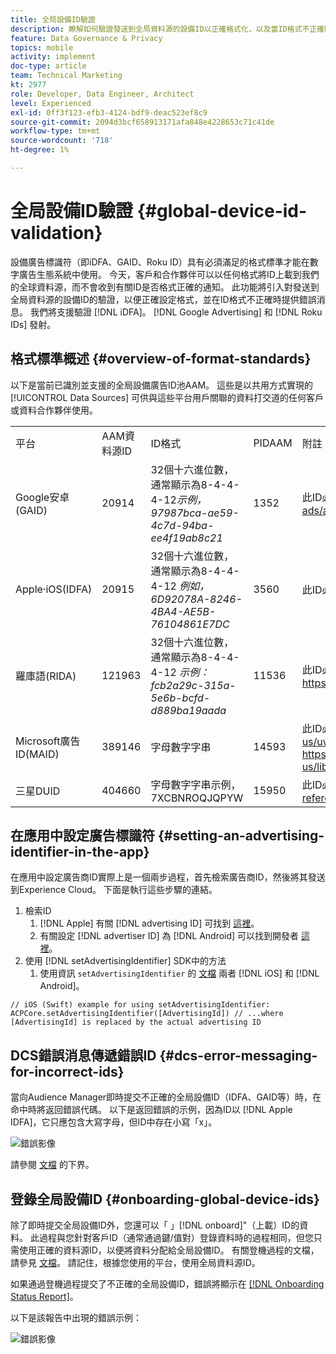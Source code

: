 ```yaml
---
title: 全局設備ID驗證
description: 瞭解如何驗證發送到全局資料源的設備ID以正確格式化，以及當ID格式不正確時有關錯誤消息。
feature: Data Governance & Privacy
topics: mobile
activity: implement
doc-type: article
team: Technical Marketing
kt: 2977
role: Developer, Data Engineer, Architect
level: Experienced
exl-id: 0ff3f123-efb3-4124-bdf9-deac523ef8c9
source-git-commit: 2094d3bcf658913171afa848e4228653c71c41de
workflow-type: tm+mt
source-wordcount: '718'
ht-degree: 1%

---
```


# 全局設備ID驗證 {#global-device-id-validation}

設備廣告標識符（即iDFA、GAID、Roku ID）具有必須滿足的格式標準才能在數字廣告生態系統中使用。 今天，客戶和合作夥伴可以以任何格式將ID上載到我們的全球資料源，而不會收到有關ID是否格式正確的通知。 此功能將引入對發送到全局資料源的設備ID的驗證，以便正確設定格式，並在ID格式不正確時提供錯誤消息。 我們將支援驗證 [!DNL iDFA]。 [!DNL Google Advertising] 和 [!DNL Roku IDs] 發射。

## 格式標準概述 {#overview-of-format-standards}

以下是當前已識別並支援的全局設備廣告ID池AAM。 這些是以共用方式實現的 [!UICONTROL Data Sources] 可供與這些平台用戶關聯的資料打交道的任何客戶或資料合作夥伴使用。

<table>
  <tr>
   <td>平台 </td>
   <td>AAM資料源ID </td>
   <td>ID格式 </td>
   <td>PIDAAM </td>
   <td>附註 </td>
  </tr>
  <tr>
   <td>Google安卓(GAID)</td>
   <td>20914</td>
   <td>32個十六進位數，通常顯示為8-4-4-4-12<em>示例， 97987bca-ae59-4c7d-94ba-ee4f19ab8c21<br/> </em> </td>
   <td>1352</td>
   <td>此ID必須以原始/未散列/未更改的表單引用 —  <a href="https://play.google.com/about/monetization-ads/ads/ad-id/">https://play.google.com/about/monetization-ads/ads/ad-id/</a></td>
  </tr>
  <tr>
   <td>Apple·iOS(IDFA)</td>
   <td>20915</td>
   <td>32個十六進位數，通常顯示為8-4-4-4-12 <em>例如，6D92078A-8246-4BA4-AE5B-76104861E7DC<br /> </em> </td>
   <td>3560</td>
   <td>此ID必須以原始/未散列/未更改的表單引用 —  <a href="https://support.apple.com/en-us/HT205223">https://support.apple.com/en-us/HT205223</a></td>
  </tr>
  <tr>
   <td>羅庫語(RIDA)</td>
   <td>121963</td>
   <td>32個十六進位數，通常顯示為8-4-4-4-12 <em>示例：</em> <em>fcb2a29c-315a-5e6b-bcfd-d889ba19aada</em></td>
   <td>11536</td>
   <td>此ID必須以原始/未散列/未更改的表單引用 —  <a href="https://sdkdocs.roku.com/display/sdkdoc/Roku+Advertising+Framework">https://sdkdocs.roku.com/display/sdkdoc/Roku+Advertising+Framework</a> </td>
  </tr>
  <tr>
   <td>Microsoft廣告ID(MAID)</td>
   <td>389146</td>
   <td>字母數字字串</td>
   <td>14593</td>
   <td>此ID必須以原始/未散列/未更改的表單引用 —  <a href="https://docs.microsoft.com/en-us/uwp/api/windows.system.userprofile.advertisingmanager.advertisingid">https://docs.microsoft.com/en-us/uwp/api/windows.system.userprofile.advertisingmanager.advertisingid</a><br/><a href="https://msdn.microsoft.com/en-us/library/windows/apps/windows.system.userprofile.advertisingmanager.advertisingid.aspx">https://msdn.microsoft.com/en-us/library/windows/apps/windows.system.userprofile.advertisingmanager.advertisingid.aspx</a></td>
  </tr>
  <tr>
   <td>三星DUID</td>
   <td>404660</td>
   <td>字母數字字串示例， 7XCBNROQJQPYW</td>
   <td>15950</td>
   <td>此ID必須以原始/未散列/未更改的表單引用 —  <a href="https://developer.samsung.com/tv/develop/api-references/samsung-product-api-references/productinfo-api">https://developer.samsung.com/tv/develop/api-references/samsung-product-api-references/productinfo-api</a> </td>
  </tr>
</table>

## 在應用中設定廣告標識符 {#setting-an-advertising-identifier-in-the-app}

在應用中設定廣告商ID實際上是一個兩步過程，首先檢索廣告商ID，然後將其發送到Experience Cloud。 下面是執行這些步驟的連結。

1. 檢索ID
   1. [!DNL Apple] 有關 [!DNL advertising ID] 可找到 [這裡](https://developer.apple.com/documentation/adsupport/asidentifiermanager)。
   1. 有關設定 [!DNL advertiser ID] 為 [!DNL Android] 可以找到開發者 [這裡](http://android.cn-mirrors.com/google/play-services/id.html)。
1. 使用 [!DNL setAdvertisingIdentifier] SDK中的方法
   1. 使用資訊 `setAdvertisingIdentifier` 的 [文檔](https://aep-sdks.gitbook.io/docs/using-mobile-extensions/mobile-core/identity/identity-api-reference#set-an-advertising-identifier) 兩者 [!DNL iOS] 和 [!DNL Android]。

`// iOS (Swift) example for using setAdvertisingIdentifier:`
`ACPCore.setAdvertisingIdentifier([AdvertisingId]) // ...where [AdvertisingId] is replaced by the actual advertising ID`

## DCS錯誤消息傳遞錯誤ID  {#dcs-error-messaging-for-incorrect-ids}

當向Audience Manager即時提交不正確的全局設備ID（IDFA、GAID等）時，在命中時將返回錯誤代碼。 以下是返回錯誤的示例，因為ID以 [!DNL Apple IDFA]，它只應包含大寫字母，但ID中存在小寫「x」。

![錯誤影像](assets/image_4_.png)

請參閱 [文檔](https://experienceleague.adobe.com/docs/audience-manager/user-guide/api-and-sdk-code/dcs/dcs-api-reference/dcs-error-codes.html?lang=en#api-and-sdk-code) 的下界。

## 登錄全局設備ID {#onboarding-global-device-ids}

除了即時提交全局設備ID外，您還可以「 」[!DNL onboard]&quot;（上載）ID的資料。 此過程與您針對客戶ID（通常通過鍵/值對）登錄資料時的過程相同，但您只需使用正確的資料源ID，以便將資料分配給全局設備ID。 有關登機過程的文檔，請參見 [文檔](https://experienceleague.adobe.com/docs/audience-manager/user-guide/implementation-integration-guides/sending-audience-data/batch-data-transfer-process/batch-data-transfer-overview.html?lang=en#implementation-integration-guides)。 請記住，根據您使用的平台，使用全局資料源ID。

如果通過登機過程提交了不正確的全局設備ID，錯誤將顯示在 [[!DNL Onboarding Status Report]](https://experienceleague.adobe.com/docs/audience-manager/user-guide/reporting/onboarding-status-report.html?lang=en#reporting)。

以下是該報告中出現的錯誤示例：

![錯誤影像](assets/image_5_.png)
